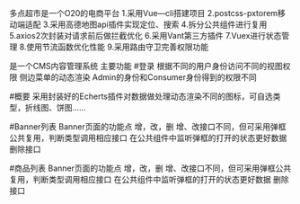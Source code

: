 多点超市是一个O20的电商平台
1.采用Vue—cli搭建项目
2.postcss-pxtorem移动端适配
3.采用高德地图api插件实现定位、搜索
4.拆分公共组件进行复用
5.axios2次封装对请求前后做拦截优化
6.采用Vant第三方插件
7.Vuex进行状态管理
8.使用节流函数优化性能
9.采用路由守卫完善权限功能

是一个CMS内容管理系统
主要功能
#登录
根据不同的用户身份访问不同的视图权限
侧边菜单的动态渲染
Admin的身份和Consumer身份得到的权限不同

#概要
采用封装好的Echerts插件对数据做处理动态渲染不同的图标，可自选类型，折线图、饼图……

#Banner列表
Banner页面的功能点 增，改，删
增、改接口不同，但可采用弹框公共复用，判断类型调用相应接口
在公共组件中监听弹框的打开的状态更好数据
删除接口

#商品列表
Banner页面的功能点 增，改，删
增、改接口不同，但可采用弹框公共复用，判断类型调用相应接口
在公共组件中监听弹框的打开的状态更好数据
删除接口



